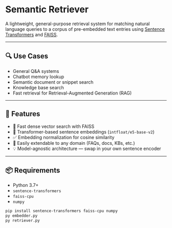 # Semantic Retriever

A lightweight, general-purpose retrieval system for matching natural language queries to a corpus of pre-embedded text entries using [Sentence Transformers](https://www.sbert.net/) and [FAISS](https://github.com/facebookresearch/faiss).

---

## 🔍 Use Cases

- General Q&A systems
- Chatbot memory lookup
- Semantic document or snippet search
- Knowledge base search
- Fast retrieval for Retrieval-Augmented Generation (RAG)

---

## 🚀 Features

- 🔎 Fast dense vector search with FAISS
- 🧠 Transformer-based sentence embeddings (`intfloat/e5-base-v2`)
- ✅ Embedding normalization for cosine similarity
- 💬 Easily extendable to any domain (FAQs, docs, KBs, etc.)
- 💡 Model-agnostic architecture — swap in your own sentence encoder

---

## 📦 Requirements

- Python 3.7+
- `sentence-transformers`
- `faiss-cpu`
- `numpy`

```bash
pip install sentence-transformers faiss-cpu numpy
py embedder.py
py retriever.py
```
